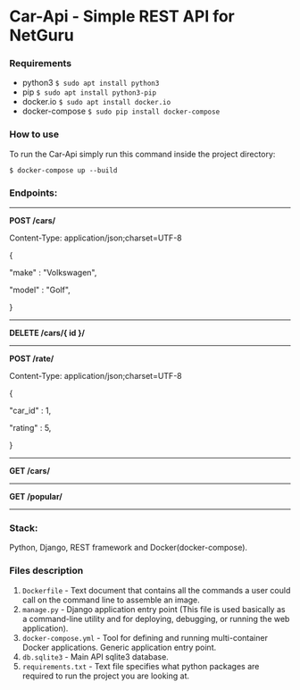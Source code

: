 # Car-Api - Simple REST API for NetGuru

### Requirements
- python3 ```$ sudo apt install python3```
- pip ```$ sudo apt install python3-pip```
- docker.io ```$ sudo apt install docker.io```
- docker-compose ```$ sudo pip install docker-compose```

### How to use
To run the Car-Api simply run this command inside the project directory:
```
$ docker-compose up --build
```

### Endpoints:

-------------------------------------------------------------

**POST /cars/**

Content-Type: application/json;charset=UTF-8

{

  "make" : "Volkswagen",

  "model" : "Golf",

}

-------------------------------------------------------------

**DELETE /cars/{  id }/**

-------------------------------------------------------------

**POST /rate/**

Content-Type: application/json;charset=UTF-8

{

  "car_id" : 1,

  "rating" : 5,

}

-------------------------------------------------------------

**GET /cars/**

-------------------------------------------------------------

**GET /popular/**

-------------------------------------------------------------


### Stack:
Python, Django, REST framework and Docker(docker-compose).


### Files description
1. `Dockerfile` - Text document that contains all the commands a user could call on the command line to assemble an image.
2. `manage.py` - Django application entry point (This file is used basically as a command-line utility and for deploying, debugging, or running the web application).
3. `docker-compose.yml` - Tool for defining and running multi-container Docker applications. Generic application entry point.
3. `db.sqlite3` - Main API sqlite3 database.
4. `requirements.txt` - Text file specifies what python packages are required to run the project you are looking at.